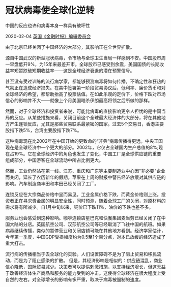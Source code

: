 # 冠状病毒使全球化逆转

中国的反应也许和病毒本身一样具有破坏性

2020-02-04 [英国《金融时报》编辑委员会](https://www.ft.com/content/9393cb52-4435-11ea-a43a-c4b328d9061c)

由于北京已经关闭了中国经济的大部分，其影响正在全世界扩散。

源自中国武汉的新型冠状病毒，令市场与全球卫生当局一样感到不安。中国股市周一早盘低开9%，为15年来最差开市。全球股市已感受到余震，美国国债的长期收益率短暂跌破短期收益率——这是全球经济衰退的潜在预警信号。

甚至没有受过训练的流行病学家，都能够预测病毒将如何传播。不确定性和狂热的气氛正在造成经济损失。在美中签署第一阶段贸易协议后，低利率、廉价货币和对全球经济的希望，都帮助抬高了股票估值。在如此乐观的定价下，价格下跌对市场信心的影响并不大——就像上个月美国暗杀伊朗最高将领之后所做的那样。

然而，对于全球经济和投资者来说，可能比病毒的直接影响更令人担忧的是中国当局的反应。从某些措施来看，关闭目前这个全球最大经济体的大部分，将在其他地方产生连锁反应，尤其是那些贸易联系最紧密的国家。过去5个交易日，香港主要股指下跌5%，台湾主要股指下跌7%。

这种病毒现在比2002年在中国开始的更致命的“非典”病毒传播得更远。中央王国现在是全球经济中一个更大的部分。2002年，它仅占全球国内生产总值的8%;现在占19%。它在全球经济中的角色也发生了变化，中国工厂是全球供应链的重要组成部分，中国游客在全球流动中所占比例更大。

然而，工业仍然站在第一线。江苏、重庆和广东等主要制造业中心因"非必要"企业而关闭，延长了农历新年的假期。苹果在上周的财报中警告经济放缓对其供应链的影响。汽车制造商丰田和本田已经关闭了工厂。

连锁反应在大宗商品价格中显而易见。工业金属价格下跌，而黄金价格则上涨。投资者正在寻求贵金属的明显安全性，同时预测，随着全球工厂的关闭，对原材料的需求将有所减少。自1月中旬以来，铜价已下跌11%，油价的下跌也差不多。

服务业也会感受到这种影响。咖啡连锁店星巴克和快餐集团麦当劳已经关闭了在中国大陆的分店。英国航空公司、汉莎航空公司等已经取消了飞往中国的航班。如果病毒继续传播，类似的暂停营业和关闭店铺可能在其他地方看到。经济学家估计，今年第一季度，中国GDP受损幅度约为0.5至1个百分点，对本已放缓的经济造成了重大打击。

流行病的传播相当于去全球化的实验。人们设置障碍不是为了阻止贸易和移民流动，而是为了阻止感染的扩散。 但是，其经济影响是相似的：供应链混乱，商业信心降低，国际贸易减少。决策者可以提供刺激措施，以支持经济增长，但这无益于改善经济体生产商品和服务的能力受到的冲击。这使得全球经济在很大程度上受自然的左右。对全球增长的影响有多严重，取决于病毒被遏制的速度。
